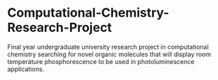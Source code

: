 # Computational-Chemistry-Research-Project
Final year undergraduate university research project in computational chemistry searching for novel organic molecules that will display room temperature phosphorescence to be used in photoluminescence applications.
